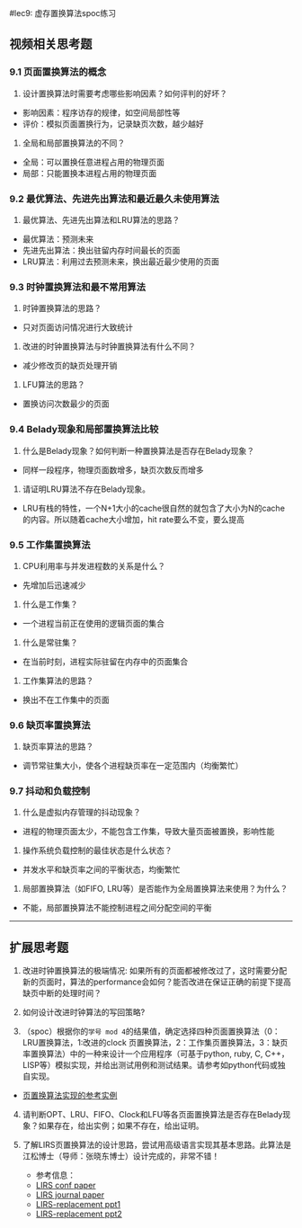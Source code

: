 #lec9: 虚存置换算法spoc练习

## 视频相关思考题

### 9.1 页面置换算法的概念

1. 设计置换算法时需要考虑哪些影响因素？如何评判的好坏？

* 影响因素：程序访存的规律，如空间局部性等
* 评价：模拟页面置换行为，记录缺页次数，越少越好

1. 全局和局部置换算法的不同？

* 全局：可以置换任意进程占用的物理页面
* 局部：只能置换本进程占用的物理页面

### 9.2 最优算法、先进先出算法和最近最久未使用算法

1. 最优算法、先进先出算法和LRU算法的思路？

* 最优算法：预测未来
* 先进先出算法：换出驻留内存时间最长的页面
* LRU算法：利用过去预测未来，换出最近最少使用的页面

### 9.3 时钟置换算法和最不常用算法

1. 时钟置换算法的思路？

* 只对页面访问情况进行大致统计

1. 改进的时钟置换算法与时钟置换算法有什么不同？

* 减少修改页的缺页处理开销

1. LFU算法的思路？

* 置换访问次数最少的页面


### 9.4 Belady现象和局部置换算法比较

1. 什么是Belady现象？如何判断一种置换算法是否存在Belady现象？

* 同样一段程序，物理页面数增多，缺页次数反而增多

1. 请证明LRU算法不存在Belady现象。

* LRU有栈的特性，一个N+1大小的cache很自然的就包含了大小为N的cache的内容。所以随着cache大小增加，hit rate要么不变，要么提高

### 9.5 工作集置换算法

1. CPU利用率与并发进程数的关系是什么？

* 先增加后迅速减少

1. 什么是工作集？

* 一个进程当前正在使用的逻辑页面的集合

1. 什么是常驻集？

* 在当前时刻，进程实际驻留在内存中的页面集合

1. 工作集算法的思路？

* 换出不在工作集中的页面

### 9.6 缺页率置换算法

1. 缺页率算法的思路？

* 调节常驻集大小，使各个进程缺页率在一定范围内（均衡繁忙）

### 9.7 抖动和负载控制

1. 什么是虚拟内存管理的抖动现象？

* 进程的物理页面太少，不能包含工作集，导致大量页面被置换，影响性能

1. 操作系统负载控制的最佳状态是什么状态？

* 并发水平和缺页率之间的平衡状态，均衡繁忙

1. 局部置换算法（如FIFO, LRU等）是否能作为全局置换算法来使用？为什么？

* 不能，局部置换算法不能控制进程之间分配空间的平衡

----

## 扩展思考题

1.  改进时钟置换算法的极端情况: 如果所有的页面都被修改过了，这时需要分配新的页面时，算法的performance会如何？能否改进在保证正确的前提下提高缺页中断的处理时间？

2.  如何设计改进时钟算法的写回策略?

3. （spoc）根据你的`学号 mod 4`的结果值，确定选择四种页面置换算法（0：LRU置换算法，1:改进的clock 页置换算法，2：工作集页置换算法，3：缺页率置换算法）中的一种来设计一个应用程序（可基于python, ruby, C, C++，LISP等）模拟实现，并给出测试用例和测试结果。请参考如python代码或独自实现。
 - [页置换算法实现的参考实例](https://github.com/chyyuu/ucore_lab/blob/master/related_info/lab3/page-replacement-policy.py)     

4. 请判断OPT、LRU、FIFO、Clock和LFU等各页面置换算法是否存在Belady现象？如果存在，给出实例；如果不存在，给出证明。

5. 了解LIRS页置换算法的设计思路，尝试用高级语言实现其基本思路。此算法是江松博士（导师：张晓东博士）设计完成的，非常不错！
	- 参考信息：
 	- [LIRS conf paper](http://www.ece.eng.wayne.edu/~sjiang/pubs/papers/jiang02_LIRS.pdf)
	 - [LIRS journal paper](http://www.ece.eng.wayne.edu/~sjiang/pubs/papers/jiang05_LIRS.pdf)
	 - [LIRS-replacement ppt1](http://dragonstar.ict.ac.cn/course_09/XD_Zhang/(6)-LIRS-replacement.pdf)
	 - [LIRS-replacement ppt2](http://www.ece.eng.wayne.edu/~sjiang/Projects/LIRS/sig02.ppt)

